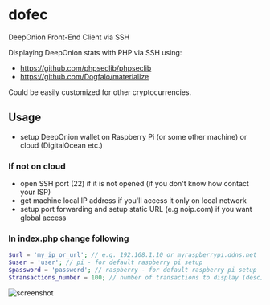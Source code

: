 # dofec
DeepOnion Front-End Client via SSH

Displaying DeepOnion stats with PHP via SSH using:
- https://github.com/phpseclib/phpseclib
- https://github.com/Dogfalo/materialize

Could be easily customized for other cryptocurrencies.


## Usage
- setup DeepOnion wallet on Raspberry Pi (or some other machine) or cloud (DigitalOcean etc.)
### If not on cloud
- open SSH port (22) if it is not opened (if you don't know how contact your ISP)
- get machine local IP address if you'll access it only on local network
- setup port forwarding and setup static URL (e.g noip.com) if you want global access
### In index.php change following
```php
$url = 'my_ip_or_url'; // e.g. 192.168.1.10 or myraspberrypi.ddns.net
$user = 'user'; // pi - for default raspberry pi setup
$password = 'password'; // raspberry - for default raspberry pi setup
$transactions_number = 100; // number of transactions to display (desc)
```
![screenshot](https://i.imgur.com/JWDVQZo.jpg)
